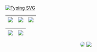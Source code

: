 [![Typing SVG](https://readme-typing-svg.herokuapp.com/?color=88C0D0&size=35&center=true&vCenter=true&width=1000&lines=HELLO,+My+name+is+Mani+Sankar+Chintagunti;I'm+20+years+old;I'm+from+India;I'm+Graduating+Computer+Science+Engineer;Be+Welcome!+:%29)](https://git.io/typing-svg)


<div align="center">  

  | ![](http://github-profile-summary-cards.vercel.app/api/cards/stats?username=Mindslayer001&theme=nord_dark) | ![](http://github-profile-summary-cards.vercel.app/api/cards/repos-per-language?username=mindslayer001&hide=Html&theme=nord_dark) | ![](http://github-profile-summary-cards.vercel.app/api/cards/most-commit-language?username=mindslayer001&theme=nord_dark) |
| :-: | :-: | :-: |

| ![](http://github-profile-summary-cards.vercel.app/api/cards/profile-details?username=mindslayer001&theme=nord_dark) | ![](https://github-readme-streak-stats.herokuapp.com/?user=mindslayer001&hide_border=true&date_format=M%20j%5B%2C%20Y%5D&background=2D3742&stroke=2D3742&ring=6bbbca&fire=6bbbca&currStreakNum=fff&sideNums=6bbbca&currStreakLabel=6bbbca&sideLabels=fff&dates=fff) |
| :-: | :-: |
  
  <div align="center"> 
<a href="https://www.linkedin.com/in/manisankar001/" target="_blank"><img src="https://img.shields.io/badge/-LinkedIn-%230077B5?style=for-the-badge&logo=linkedin&logoColor=white" style="border-radius: 30px" target="_blank"></a> 
<a href = "mailto:manisankarchintagunti@gmail.com"> <img src="https://img.shields.io/badge/Gmail-D14836?style=for-the-badge&logo=gmail&logoColor=white" target="_red"></a>
 </div>
